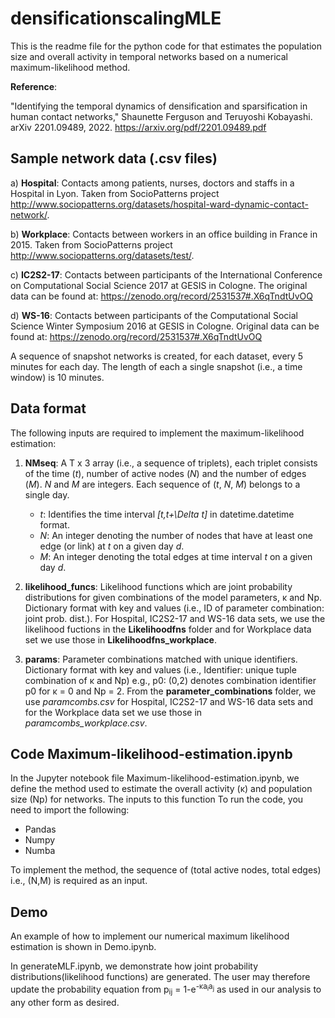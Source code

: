 # densificationscalingMLE
This is the readme file for the python code for that estimates the population size and overall activity in temporal networks based on a numerical maximum-likelihood method.

**Reference**:

"Identifying the temporal dynamics of densification and sparsification in human contact networks," Shaunette Ferguson and Teruyoshi Kobayashi. arXiv 2201.09489, 2022. https://arxiv.org/pdf/2201.09489.pdf


## Sample network data (.csv files)

a) **Hospital**: Contacts among patients, nurses, doctors and staffs in a Hospital in Lyon. Taken from SocioPatterns project <http://www.sociopatterns.org/datasets/hospital-ward-dynamic-contact-network/>.

b) **Workplace**: Contacts between workers in an office building in France in 2015. Taken from SocioPatterns project <http://www.sociopatterns.org/datasets/test/>.

 c) **IC2S2-17**: Contacts between participants of the International Conference on Computational Social Science 2017 at GESIS in Cologne. The original data can be found at: <https://zenodo.org/record/2531537#.X6qTndtUvOQ>

d) **WS-16**: Contacts between participants of the Computational Social Science Winter Symposium 2016 at GESIS in Cologne. Original data can be found at: <https://zenodo.org/record/2531537#.X6qTndtUvOQ>
	
A sequence of snapshot networks is created, for each dataset, every 5 minutes for each day. The length of each a single snapshot (i.e., a time window) is 10 minutes. 


## Data format

The following inputs are required to implement the maximum-likelihood estimation:
	
1. **NMseq**: A T x 3  array (i.e., a sequence of triplets), each triplet consists of the time (*t*), number of active nodes (*N*) and the number of edges (*M*). *N* and *M* are integers. 
	Each sequence of (*t*, *N*, *M*) belongs to a single day.
	
	* _t_: Identifies the time interval *[t,t+\Delta t]* in datetime.datetime format.
	* _N_: An integer denoting the number of nodes that have at least one edge (or link) at *t* on a given day *d*.
	* _M_: An integer denoting the total edges at time interval *t* on a given day *d*.
	
2. **likelihood_funcs**: Likelihood functions which are joint probability distributions for given combinations of the model parameters, &kappa; and N</sub>p. Dictionary format with key and values (i.e., ID of parameter combination: joint prob. dist.).
	For Hospital, IC2S2-17 and WS-16 data sets, we use the likelihood fuctions in the **Likelihoodfns** folder and for Workplace data set we use those in **Likelihoodfns_workplace**.
	
3. **params**: Parameter combinations matched with unique identifiers. Dictionary format with key and values (i.e., Identifier: unique tuple combination of &kappa; and N</sub>p) e.g., p0: (0,2) denotes combination identifier p0 for &kappa; = 0 and N</sub>p = 2.
	From the **parameter_combinations** folder, we use _paramcombs.csv_ for Hospital, IC2S2-17 and WS-16 data sets and for the Workplace data set we use those in _paramcombs_workplace.csv_.

## Code **Maximum-likelihood-estimation.ipynb**
In the Jupyter notebook file Maximum-likelihood-estimation.ipynb, we define the method used to estimate the overall activity (&kappa;) and population size (N</sub>p) for networks.
The inputs to this function 
To run the code, you need to import the following:
* Pandas
* Numpy
* Numba

To implement the method, the sequence of (total active nodes, total edges) i.e., (N,M) is required as an input. 

## Demo   
An example of how to implement our numerical maximum likelihood estimation is shown in Demo.ipynb.

In generateMLF.ipynb, we demonstrate how joint probability distributions(likelihood functions) are generated. The user may therefore update the probability equation from p<sub>ij</sub> = 1-e<sup>-&kappa;a<sub>i</sub>a<sub>j</sub></sup> as used in our analysis to any other form as desired. 

    	
